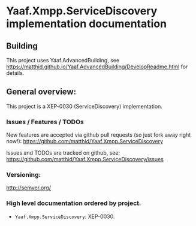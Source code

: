 ﻿# Yaaf.Xmpp.ServiceDiscovery implementation documentation 

## Building

This project uses Yaaf.AdvancedBuilding, see https://matthid.github.io/Yaaf.AdvancedBuilding/DevelopReadme.html for details.

## General overview:

This project is a XEP-0030 (ServiceDiscovery) implementation.

### Issues / Features / TODOs

New features are accepted via github pull requests (so just fork away right now!):  https://github.com/matthid/Yaaf.Xmpp.ServiceDiscovery

Issues and TODOs are tracked on github, see: https://github.com/matthid/Yaaf.Xmpp.ServiceDiscovery/issues

### Versioning: 

http://semver.org/

### High level documentation ordered by project.

- `Yaaf.Xmpp.ServiceDiscovery`: XEP-0030.
